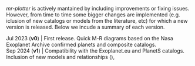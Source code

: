 
*mr-plotter* is actively mantained by including improvements or fixing issues. However, from time to time some bigger changes are implemented (e.g. iclusion of new catalogs or models from the literature, etc) for which a new version is released. Below we incude a summary of each version.

Jul 2023 (**v0**) | First release. Quick M-R diagrams based on the Nasa Exoplanet Archive confirmed planets and composite catalogs. <br />
Sep 2024 (**v1**) | Compatibility with the Exoplanet.eu and PlanetS catalogs. Inclusion of new models and relationships (), 
